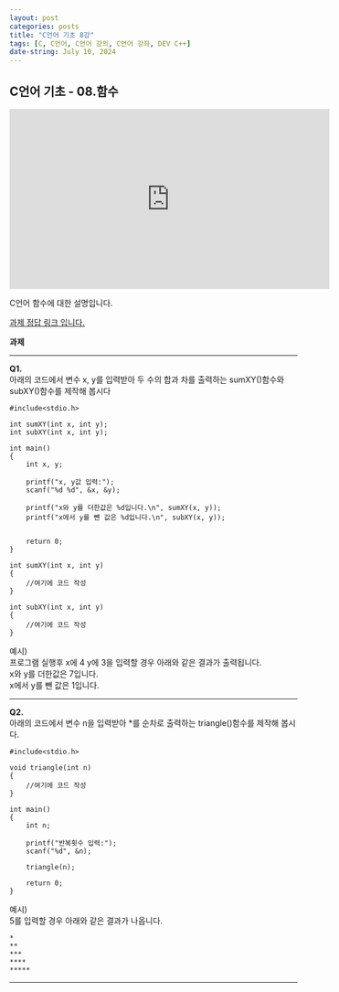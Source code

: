 ```yaml
---
layout: post
categories: posts
title: "C언어 기초 8강"
tags: [C, C언어, C언어 강의, C언어 강좌, DEV C++]
date-string: July 10, 2024
---
```


## C언어 기초 - 08.함수

<center>
<iframe width="560" height="315" src="https://www.youtube.com/embed/k8tkaF1g59I?si=ZeHFeq4Kyi0sC1wy" frameborder="0" allow="accelerometer; autoplay; clipboard-write; encrypted-media; gyroscope; picture-in-picture" allowfullscreen></iframe>
</center>

C언어 함수에 대한 설명입니다.

[<u>과제 정답 링크 입니다.</u>](https://github.com/highwindl/homework/tree/master/C%EC%96%B8%EC%96%B4%20%EA%B8%B0%EC%B4%88%208%EA%B0%95)

**과제**
<hr/>

**Q1.**  
아래의 코드에서 변수 x, y를 입력받아 두 수의 합과 차를 출력하는 sumXY()함수와 subXY()함수를 제작해 봅시다  

	#include<stdio.h>

	int sumXY(int x, int y);
	int subXY(int x, int y);

	int main()
	{
		int x, y;
		
		printf("x, y값 입력:");
		scanf("%d %d", &x, &y);
		
		printf("x와 y를 더한값은 %d입니다.\n", sumXY(x, y));
		printf("x에서 y를 뺀 값은 %d입니다.\n", subXY(x, y));  
		
		
		return 0;
	}

	int sumXY(int x, int y)
	{
		//여기에 코드 작성
	}

	int subXY(int x, int y)
	{
		//여기에 코드 작성
	}


예시)<br>
프로그램 실행후 x에 4 y에 3을 입력할 경우 아래와 같은 결과가 출력됩니다.<br>
x와 y를 더한값은 7입니다.<br>
x에서 y를 뺀 값은 1입니다.

<hr/>

**Q2.**  
아래의 코드에서 변수 n을 입력받아 *를 순차로 출력하는 triangle()함수를 제작해 봅시다.

	#include<stdio.h>

	void triangle(int n)
	{
		//여기에 코드 작성
	}

	int main()
	{
		int n;

		printf("반복횟수 입력:"); 
		scanf("%d", &n);

		triangle(n);
		
		return 0;
	}

예시)<br>
5를 입력할 경우 아래와 같은 결과가 나옵니다.<br> 

	*
	**
	***
	****
	*****
<hr/>